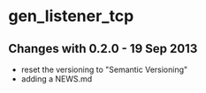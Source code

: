 gen_listener_tcp
================

Changes with 0.2.0 - 19 Sep 2013
--------------------------------

* reset the versioning to "Semantic Versioning"
* adding a NEWS.md
